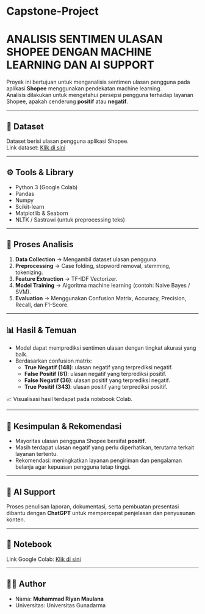 # Capstone-Project

# ANALISIS SENTIMEN ULASAN SHOPEE DENGAN MACHINE LEARNING DAN AI SUPPORT

Proyek ini bertujuan untuk menganalisis sentimen ulasan pengguna pada aplikasi **Shopee** menggunakan pendekatan machine learning.  
Analisis dilakukan untuk mengetahui persepsi pengguna terhadap layanan Shopee, apakah cenderung **positif** atau **negatif**.

---

## 📂 Dataset
Dataset berisi ulasan pengguna aplikasi Shopee.  
Link dataset: [Klik di sini]([https://drive.google.com/your-dataset-link](https://www.kaggle.com/datasets/herafajrin/shopee-review-indonesian))  

---

## ⚙️ Tools & Library
- Python 3 (Google Colab)
- Pandas
- Numpy
- Scikit-learn
- Matplotlib & Seaborn
- NLTK / Sastrawi (untuk preprocessing teks)

---

## 🔄 Proses Analisis
1. **Data Collection** → Mengambil dataset ulasan pengguna.  
2. **Preprocessing** → Case folding, stopword removal, stemming, tokenizing.  
3. **Feature Extraction** → TF-IDF Vectorizer.  
4. **Model Training** → Algoritma machine learning (contoh: Naive Bayes / SVM).  
5. **Evaluation** → Menggunakan Confusion Matrix, Accuracy, Precision, Recall, dan F1-Score.  

---

## 📊 Hasil & Temuan
- Model dapat memprediksi sentimen ulasan dengan tingkat akurasi yang baik.  
- Berdasarkan confusion matrix:  
  - **True Negatif (148)**: ulasan negatif yang terprediksi negatif.  
  - **False Positif (61)**: ulasan negatif yang terprediksi positif.  
  - **False Negatif (36)**: ulasan positif yang terprediksi negatif.  
  - **True Positif (343)**: ulasan positif yang terprediksi positif.  

📈 Visualisasi hasil terdapat pada notebook Colab.  

---

## 📌 Kesimpulan & Rekomendasi
- Mayoritas ulasan pengguna Shopee bersifat **positif**.  
- Masih terdapat ulasan negatif yang perlu diperhatikan, terutama terkait layanan tertentu.  
- Rekomendasi: meningkatkan layanan pengiriman dan pengalaman belanja agar kepuasan pengguna tetap tinggi.  

---

## 🤖 AI Support
Proses penulisan laporan, dokumentasi, serta pembuatan presentasi dibantu dengan **ChatGPT** untuk mempercepat penjelasan dan penyusunan konten.  

---

## 🚀 Notebook
Link Google Colab: [Klik di sini]([https://colab.research.google.com/your-colab-link](https://colab.research.google.com/drive/1wXOlvh-xlRhtuEcJU_RRxSQPkzXG5ZM9?usp=sharing))  

---

## 👨‍💻 Author
- Nama: **Muhammad Riyan Maulana**  
- Universitas: Universitas Gunadarma  
